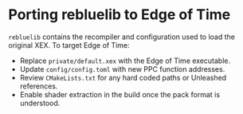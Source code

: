 # Porting rebluelib to Edge of Time

`rebluelib` contains the recompiler and configuration used to load the original XEX. To target Edge of Time:

- Replace `private/default.xex` with the Edge of Time executable.
- Update `config/config.toml` with new PPC function addresses.
- Review `CMakeLists.txt` for any hard coded paths or Unleashed references.
- Enable shader extraction in the build once the pack format is understood.
